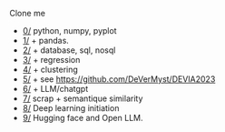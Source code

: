 Clone me

* [0/](0-python) python, numpy, pyplot
* [1/](1-pandas) + pandas.
* [2/](2-sql) + database, sql, nosql
* [3/](3-regression) + regression
* [4/](4-clustering) + clustering
* [5/](5-fullstack) + see https://github.com/DeVerMyst/DEVIA2023
* [6/](6-chatgpt) + LLM/chatgpt
* [7/](7-embeddings)  scrap + semantique similarity
* [8/](8-dl) Deep learning initiation
* [9/](https://huggingface.co/learn/nlp-course/chapter1/1) Hugging face and Open LLM. 
